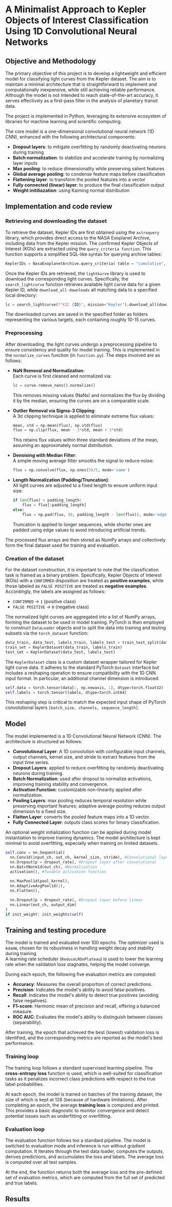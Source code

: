 # A Minimalist Approach to Kepler Objects of Interest Classification Using 1D Convolutional Neural Networks

## Objective and Methodology

The primary objective of this project is to develop a lightweight and efficient model for classifying light curves from the Kepler dataset. The aim is to maintain a minimal architecture that is straightforward to implement and computationally inexpensive, while still achieving reliable performance. Although the model is not intended to reach state-of-the-art accuracy, it serves effectively as a first-pass filter in the analysis of planetary transit data.

The project is implemented in Python, leveraging its extensive ecosystem of libraries for machine learning and scientific computing.

The core model is a one-dimensional convolutional neural network (1D CNN), enhanced with the following architectural components:

- **Dropout layers**: to mitigate overfitting by randomly deactivating neurons during training  
- **Batch normalization**: to stabilize and accelerate training by normalizing layer inputs  
- **Max pooling**: to reduce dimensionality while preserving salient features  
- **Global average pooling**: to condense feature maps before classification  
- **Flattening layer**: to transform the pooled features into a vector  
- **Fully connected (linear) layer**: to produce the final classification output
- **Weight initiliazation**: using Kaiming normal distribution 

## Implementation and code review

### Retrieving and downloading the dataset

To retrieve the dataset, Kepler IDs are first obtained using the `astroquery` library, which provides direct access to the NASA Exoplanet Archive, including data from the Kepler mission. 
The confirmed Kepler Objects of Interest (KOIs) are extracted using the `query_criteria function`. This function supports a simplified SQL-like syntax for querying archive tables: 
```python
KeplerIDs = NasaExoplanetArchive.query_criteria( table = "cumulative", select = "kepid, koi_disposition", where = "koi_disposition = 'CONFIRMED'")
```

Once the Kepler IDs are retrieved, the `lightkurve` library is used to download the corresponding light curves. 
Specifically, the `search_lightcurve` function retrieves available light curve data for a given Kepler ID, while `download_all downloads` all matching data to a specified local directory:
```python
lc = search_lightcurve(f"KIC {ID}", mission="Kepler").download_all(download_dir=download_dir)  
```

The downloaded curves are saved in the specified folder as folders representing the various targets, each containing roughly 10-15 curves.

### Preprocessing

After downloading, the light curves undergo a preprocessing pipeline to ensure consistency and quality for model training. This is implemented in the `normalize_curves` function (in `function.py`). The steps involved are as follows:

- **NaN Removal and Normalization**:  
  Each curve is first cleaned and normalized via:
  ```python
  lc = curve.remove_nans().normalize()
  ```
  This removes missing values (NaNs) and normalizes the flux by dividing it by the median, ensuring the curves are on a comparable scale.

- **Outlier Removal via Sigma-3 Clipping**:  
  A 3σ clipping technique is applied to eliminate extreme flux values:
  ```python
  mean, std = np.mean(flux), np.std(flux)
  flux = np.clip(flux, mean - 3*std, mean + 3*std)
  ```
  This retains flux values within three standard deviations of the mean, assuming an approximately normal distribution.

- **Denoising with Median Filter**:  
  A simple moving average filter smooths the signal to reduce noise:
  ```python
  flux = np.convolve(flux, np.ones(5)/5, mode='same')
  ```

- **Length Normalization (Padding/Truncation)**:  
  All light curves are adjusted to a fixed length to ensure uniform input size:
  ```python
  if len(flux) > padding_length:
      flux = flux[:padding_length]
  else:
      flux = np.pad(flux, (0, padding_length - len(flux)), mode='edge')
  ```
  Truncation is applied to longer sequences, while shorter ones are padded using edge values to avoid introducing artificial trends.

The processed flux arrays are then stored as NumPy arrays and collectively form the final dataset used for training and evaluation.

### Creation of the dataset

For the dataset construction, it is important to note that the classification task is framed as a binary problem. Specifically, Kepler Objects of Interest (KOIs) with a `CONFIRMED` disposition are treated as **positive examples**, while those labeled as `FALSE POSITIVE` are treated as **negative examples**. Accordingly, the labels are assigned as follows:
- `CONFIRMED` → `1` (positive class)  
- `FALSE POSITIVE` → `0` (negative class)


The normalized light curves are aggregated into a list of NumPy arrays, forming the dataset to be used in model training. PyTorch is then employed to construct `DataLoader` objects and to split the data into training and testing subsets via the `torch_dataset` function:
```python
data_train, data_test, labels_train, labels_test = train_test_split(data, labels, test_size=test_ratio, stratify=labels)
train_set = KeplerDataset(data_train, labels_train)
test_set = KeplerDataset(data_test, labels_test)
```

The `KeplerDataset` class is a custom dataset wrapper tailored for Kepler light curve data. It adheres to the standard PyTorch `Dataset` interface but includes a reshaping operation to ensure compatibility with the 1D CNN input format. In particular, an additional channel dimension is introduced:
```python
self.data = torch.tensor(data[:, np.newaxis, :], dtype=torch.float32)
self.labels = torch.tensor(labels, dtype=torch.int64)
```

This reshaping step is critical to match the expected input shape of PyTorch convolutional layers `[batch_size, channels, sequence_length]`.

## Model

The model implemented is a 1D Convolutional Neural Network (CNN). The architecture is structured as follows:

- **Convolutional Layer**: A 1D convolution with configurable input channels, output channels, kernel size, and stride to extract features from the input time series.
- **Dropout Layers**: applied to reduce overfitting by randomly deactivating neurons during training.
- **Batch Normalization**: used after dropout to normalize activations, improving training stability and convergence.
- **Activation Function**: customizable non-linearity applied after normalization.
- **Pooling Layers**: max pooling reduces temporal resolution while preserving important features; adaptive average pooling reduces output dimension to a fixed size.
- **Flatten Layer**: converts the pooled feature maps into a 1D vector.
- **Fully Connected Layer**: outputs class scores for binary classification.

An optional weight initialization function can be applied during model instantiation to improve training dynamics. The model architecture is kept minimal to avoid overfitting, especially when training on limited datasets.
```python
self.conv = nn.Sequential(    
  nn.Conv1d(input_ch, out_ch, kernel_size, stride), #Convolutional layer
  nn.Dropout(p = dropout_rate), #Dropout layer after convolutional
  nn.BatchNorm1d(out_ch), #Normalization
  activation(), #Tunable activation function
 
  nn.MaxPool1d(pool_kernel),
  nn.AdaptiveAvgPool1d(1),
  nn.Flatten(),

  nn.Dropout(p = dropout_rate), #Dropout layer before linear
  nn.Linear(out_ch, output_dim)                
)      
if init_weight: init_weights(self)
```

## Training and testing procedure

The model is trained and evaluated over 100 epochs. The optimizer used is `AdamW`, chosen for its robustness in handling weight decay and stability during training.  
A learning rate scheduler (`ReduceLROnPlateau`) is used to lower the learning rate when the validation loss stagnates, helping the model converge.

During each epoch, the following five evaluation metrics are computed:
- **Accuracy**: Measures the overall proportion of correct predictions.
- **Precision**: Indicates the model's ability to avoid false positives.
- **Recall**: Indicates the model's ability to detect true positives (avoiding false negatives).
- **F1-score**: Harmonic mean of precision and recall, offering a balanced measure.
- **ROC AUC**: Evaluates the model's ability to distinguish between classes (separability).

After training, the epoch that achieved the best (lowest) validation loss is identified, and the corresponding metrics are reported as the model's best performance.

### Training loop

The training loop follows a standard supervised learning pipeline. The **cross-entropy loss** function is used, which is well-suited for classification tasks as it penalizes incorrect class predictions with respect to the true label probabilities.

At each epoch, the model is trained on batches of the training dataset, the size of which is kept at 128 (because of hardware limitations). After completing an epoch, the average **training loss** is computed and printed. This provides a basic diagnostic to monitor convergence and detect potential issues such as underfitting or overfitting. 

### Evaluation loop

The evaluation function follows too a standard pipeline. The model is switched to evaluation mode and inference is run without gradient computation. It iterates through the test data loader, computes the outputs, derives predictions, and accumulates the loss and labels. The average loss is computed over all test samples.

At the end, the function returns both the average loss and the pre-defined set of evaluation metrics, which are computed from the full set of predicted and true labels.

## Results
























